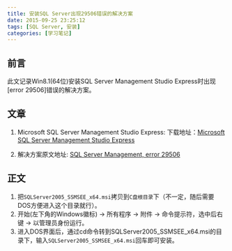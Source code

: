 ```yaml
---
title: 安装SQL Server出现29506错误的解决方案
date: 2015-09-25 23:25:12
tags: [SQL Server, 安装]
categories: [学习笔记]
---
```


前言
------
此文记录Win8.1(64位)安装SQL Server Management Studio Express时出现[error 29506]错误的解决方案。

## 文章 ##

 1. Microsoft SQL Server Management Studio Express:
 	下载地址：[Microsoft SQL Server Management Studio Express][1]

 2. 解决方案原文地址:
 	[SQL Server Management, error 29506][2]

## 正文 ##

 1. 把`SQLServer2005_SSMSEE_x64.msi`拷贝到`C盘根目录`下（不一定，随后需要DOS方便进入这个目录就行）。
 2. 开始(左下角的Windows徽标) -> 所有程序 -> 附件 -> 命令提示符，选中后右键 -> 以管理员身份运行。
 3. 进入DOS界面后，通过cd命令转到SQLServer2005_SSMSEE_x64.msi的目录下，输入`SQLServer2005_SSMSEE_x64.msi`回车即可安装。

  [1]: http://www.microsoft.com/downloads/details.aspx?displaylang=zh-cn&FamilyID=c243a5ae-4bd1-4e3d-94b8-5a0f62bf7796
  [2]: http://social.msdn.microsoft.com/Forums/en/sqlexpress/thread/3a8b79a2-9258-464f-bdb8-70e77d5f0f1a